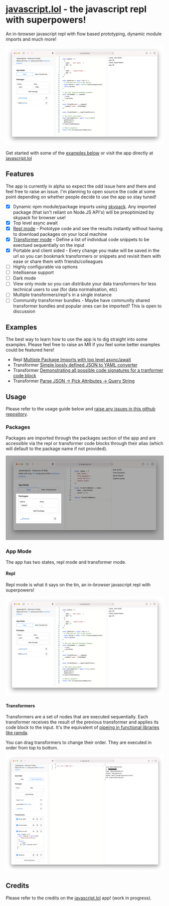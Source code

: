 # [javascript.lol](https://javascript.lol) - the javascript repl with superpowers!
An in-browser javascript repl with flow based prototyping, dynamic module imports and much more!

![javascript.lol Repl Example](screenshots/repl-overview.png)

Get started with some of the [examples below](#examples) or visit the app directly at [javascript.lol](https://javascript.lol)

## Features
The app is currently in alpha so expect the odd issue here and there and feel free to raise an issue. I'm planning to open source the code at some point depending on whether people decide to use the app so stay tuned!

- [x] Dynamic npm module/package imports using [skypack](https://www.skypack.dev/). Any imported package (that isn't reliant on Node.JS API's) will be preoptimized by skypack for browser use!
- [x] Top level async await
- [x] [Repl mode](#repl) - Prototype code and see the results instantly without having to download packages on your local machine
- [x] [Transformer mode](#transformers) - Define a list of individual code snippets to be exectued sequentially on the input
- [x] Portable and client sided - Every change you make will be saved in the url so you can bookmark transformers or snippets and revisit them with ease or share them with friends/colleagues
- [ ] Highly configurable via options
- [ ] Intellisense support
- [ ] Dark mode
- [ ] View only mode so you can distribute your data transformers for less technical users to use (for data normalisation, etc)
- [ ] Multiple transformers/repl's in a single instance
- [ ] Community transformer bundles - Maybe have community shared transformer bundles and popular ones can be imported? This is open to discussion

## Examples
The best way to learn how to use the app is to dig straight into some examples. Please feel free to raise an MR if you feel some better examples could be featured here!

- Repl [Multiple Package Imports with top level async/await](https://javascript.lol/?input=%0Aconst+people+%3D+%5B%0A++%7B%0A++++name%3A+%27++john+smith++%27%2C%0A++++age%3A+28%2C%0A++%7D%2C%0A++%7B%0A++++name%3A+%27+++sophie+banks+%27%2C%0A++++age%3A+26%0A++%7D%0A%5D%3B%0A%0Aconst+getPerson+%3D+async+%28id%29+%3D%3E+%7B%0A++%2F%2F+Simulate+api+call+to+get+person%0A++const+person+%3D+await+Promise.resolve%28people%5Bid%5D%29%3B%0A++return+person%3B%0A%7D%0A%0A%2F%2F+Use+your+imported+packages+anywhere%0Aconst+formatName+%3D+_.compose%28%0A++_.trim%2C%0A++_.startCase%0A%29%3B%0A%0Aconst+formatPerson+%3D+_.compose%28%0A++_.update%28%27name%27%2C+formatName%29%0A%29%3B%0A%0Aconst+formatPeople+%3D+_.map%28formatPerson%29%3B%0A%0A%2F%2F+Top+level+async%2Fawait%0Aconst+personResults+%3D+await+Promise.all%28%5B%0A++getPerson%280%29%2C%0A++getPerson%281%29%0A%5D%29.then%28formatPeople%29%3B%0A%0A%2F%2F+Return+anywhere%21%0Areturn+YAML.stringify%28personResults%29%3B%0A&appMode=repl&packages=lodash%2Ffp%2C_%7Cyaml%2CYAML&transformers=%5B%5D)
- Transformer [Simple loosly defined JSON to YAML converter](https://javascript.lol/?input=%7B%0A++name%3A+%22Sophie%22%2C%0A++gender%3A+%27female%27%2C%0A++friends%3A+%5B%27Sarah%27%2C+%27Paul%27%2C+%27John%27%5D%0A%7D&appMode=transformer&packages=loose-json%2CparseJSON%7Cyaml%2CYAML&transformers=%5B%7B%22mode%22%3A%22edit%22%2C%22enabled%22%3Atrue%2C%22input%22%3A%22parseJSON%22%2C%22name%22%3A%22Parse+JSON%22%2C%22id%22%3A%22kq3DETJhfYKlfxq-dFYHV%22%7D%2C%7B%22input%22%3A%22YAML.stringify%22%2C%22name%22%3A%22to+YAML%22%2C%22enabled%22%3Atrue%2C%22mode%22%3A%22edit%22%2C%22id%22%3A%22CNJDBgx9g6U4YcHYCQNNH%22%7D%5D)
- Transformer [Demonstrating all possible code signatures for a tranformer code block](https://javascript.lol/?input=+++++++Hello+world%21&appMode=transformer&packages=lodash%2Ffp%2C_%7Cdelay%2Cdelay&transformers=%5B%7B%22input%22%3A%22Promise.resolve%28input%29%22%2C%22name%22%3A%22Identity+%28promise%29%22%2C%22enabled%22%3Atrue%2C%22mode%22%3A%22edit%22%2C%22id%22%3A%22HSWoW1PumkHokQh2Gw_pV%22%7D%2C%7B%22input%22%3A%22_.toUpper%22%2C%22name%22%3A%22Capitalise+%28fn%29%22%2C%22enabled%22%3Atrue%2C%22mode%22%3A%22edit%22%2C%22id%22%3A%22kIs3EeibcFiapcipbzo_u%22%7D%2C%7B%22input%22%3A%22%28input%29+%3D%3E+input.concat%28%5Cn++%27+how+are+you%3F%27%5Cn%29%22%2C%22name%22%3A%22Question+%28fn%29%22%2C%22enabled%22%3Atrue%2C%22mode%22%3A%22edit%22%2C%22id%22%3A%22QGdNNOyNte9PHFhzmbius%22%7D%2C%7B%22enabled%22%3Atrue%2C%22input%22%3A%22async+%28input%29+%3D%3E+%7B%5Cn++const+timeStart+%3D+performance.now%28%29%3B%5Cn++%2F%2F+wait+between+100-300+ms%5Cn++await+delay%28_.random%28100%2C+300%29%29%3B%5Cn++const+duration+%3D+performance.now%28%29+-+timeStart%3B%5Cn++return+%60%24%7B%5Cn++++input%5Cn++%7D+time+was+%24%7B%5Cn++++duration.toFixed%280%29%5Cn++%7Dms%21%60%3B%5Cn%7D%22%2C%22name%22%3A%22Delayed+%28promise%29%22%2C%22mode%22%3A%22edit%22%2C%22id%22%3A%22SOEA0R3CUh5Cym1MGKEZq%22%7D%2C%7B%22enabled%22%3Atrue%2C%22input%22%3A%22input.trim%28%29%22%2C%22name%22%3A%22Trim+%28statement%29%22%2C%22mode%22%3A%22edit%22%2C%22id%22%3A%226yOU5foa-o-ymGBALM8yG%22%7D%5D)
- Transformer [Parse JSON -> Pick Attributes -> Query String](https://javascript.lol/?input=%7B%0A++name%3A+%22John%22%2C%0A++%22website%22%3A+%22http%3A%2F%2Fexample.com%22%2C%0A++gender%3A+%27Male%27%2C%0A++address%3A+%2750+Fake+Road%27%0A%7D&appMode=transformer&packages=loose-json%2CparseJSON%7Cqs%2Cqs%7Clodash%2C_&transformers=%5B%7B%22input%22%3A%22parseJSON%22%2C%22name%22%3A%22Parse+JSON%22%2C%22enabled%22%3Atrue%2C%22mode%22%3A%22edit%22%2C%22id%22%3A%22F1kYnA4JPu8-uMpS-ZmmP%22%7D%2C%7B%22input%22%3A%22_.partialRight%28%5Cn++_.pick%2C%5Cn++%5B%27name%27%2C+%27website%27%5D%5Cn%29%22%2C%22name%22%3A%22Pick+Attributes%22%2C%22enabled%22%3Atrue%2C%22mode%22%3A%22edit%22%2C%22id%22%3A%22V0qjVLJzSGXU8IUGnOgUQ%22%7D%2C%7B%22enabled%22%3Atrue%2C%22input%22%3A%22qs.stringify%22%2C%22name%22%3A%22to+Query+String%22%2C%22mode%22%3A%22edit%22%2C%22id%22%3A%22txyfealvNI7e91kMsivr9%22%7D%5D)

## Usage

Please refer to the usage guide below and [raise any issues in this github repository](https://github.com/tim-crisp/javascript.lol/issues).

### Packages

Packages are imported through the packages section of the app and are accessible via the repl or transformer code blocks through their alias (which will default to the package name if not provided).

![Adding a package](screenshots/package-adding.png)

### App Mode

The app has two states, repl mode and transformer mode.

#### Repl
Repl mode is what it says on the tin, an in-browser javascript repl with superpowers!

![javascript.lol Repl Example](screenshots/repl-overview.png)

#### Transformers

Transformers are a set of nodes that are executed sequentially. Each transformer receives the result of the previous transformer and applies its code block to the input. It's the equivalent of [pipeing in functional libraries like ramda](https://ramdajs.com/0.22.1/docs/#pipe).

You can drag transformers to change their order. They are executed in order from top to bottom.

![javascript.lol Transformer Example](screenshots/transformer-overview.png)

## Credits
Please refer to the credits on the [javascript.lol](https://javascript.lol) app! (work in progress).
